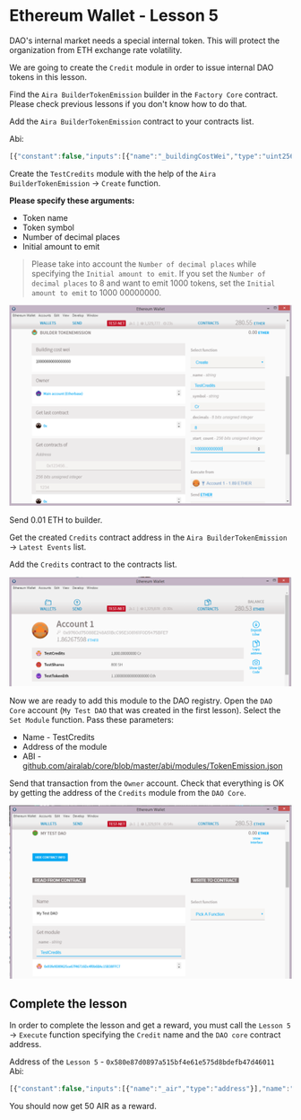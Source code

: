 # Ethereum Wallet - Lesson 5

DAO's internal market needs a special internal token. This will protect the organization from ETH exchange rate volatility.

We are going to create the `Credit` module in order to issue internal DAO tokens in this lesson.

Find the `Aira BuilderTokenEmission` builder in the `Factory Core` contract. Please check previous lessons if you don't know how to do that.

Add the `Aira BuilderTokenEmission` contract to your contracts list.

Abi:
```js
[{"constant":false,"inputs":[{"name":"_buildingCostWei","type":"uint256"}],"name":"setCost","outputs":[],"type":"function"},{"constant":false,"inputs":[{"name":"_owner","type":"address"}],"name":"delegate","outputs":[],"type":"function"},{"constant":true,"inputs":[],"name":"buildingCostWei","outputs":[{"name":"","type":"uint256"}],"type":"function"},{"constant":false,"inputs":[{"name":"_proposal","type":"address"}],"name":"setProposal","outputs":[],"type":"function"},{"constant":false,"inputs":[{"name":"_name","type":"string"},{"name":"_symbol","type":"string"},{"name":"_decimals","type":"uint8"},{"name":"_start_count","type":"uint256"}],"name":"create","outputs":[{"name":"","type":"address"}],"type":"function"},{"constant":true,"inputs":[],"name":"owner","outputs":[{"name":"","type":"address"}],"type":"function"},{"constant":false,"inputs":[{"name":"_cashflow","type":"address"}],"name":"setCashflow","outputs":[],"type":"function"},{"constant":true,"inputs":[],"name":"getLastContract","outputs":[{"name":"","type":"address"}],"type":"function"},{"constant":true,"inputs":[{"name":"","type":"address"},{"name":"","type":"uint256"}],"name":"getContractsOf","outputs":[{"name":"","type":"address"}],"type":"function"},{"inputs":[{"name":"_buildingCost","type":"uint256"},{"name":"_cashflow","type":"address"},{"name":"_proposal","type":"address"}],"type":"constructor"},{"anonymous":false,"inputs":[{"indexed":true,"name":"sender","type":"address"},{"indexed":true,"name":"instance","type":"address"}],"name":"Builded","type":"event"}]

```  
Create the `TestCredits` module with the help of the `Aira BuilderTokenEmission` -> `Create` function.

**Please specify these arguments:**

- Token name
- Token symbol
- Number of decimal places
- Initial amount to emit

> Please take into account the `Number of decimal places` while specifying the `Initial amount to emit`. If you set the `Number of decimal places` to 8 and want to emit 1000 tokens, set the `Initial amount to emit` to 1000 00000000.

![Screenshot 29](/img/Screenshot_29.png)

Send 0.01 ETH to builder. 

Get the created `Credits` contract address in the `Aira BuilderTokenEmission` -> `Latest Events` list.

Add the `Credits` contract to the contracts list.

![Screenshot 30](/img/Screenshot_30.png)

Now we are ready to add this module to the DAO registry. Open the `DAO Core` account (`My Test DAO` that was created in the first lesson). Select the `Set Module` function. Pass these parameters:

- Name - TestCredits
- Address of the module
- ABI - [github.com/airalab/core/blob/master/abi/modules/TokenEmission.json](github.com/airalab/core/blob/master/abi/modules/TokenEmission.json)

Send that transaction from the `Owner` account. Check that everything is OK by getting the address of the `Credits` module from the `DAO Core`.

![Screenshot 31](/img/Screenshot_31.png)

## Complete the lesson

In order to complete the lesson and get a reward, you must call the `Lesson 5` -> `Execute` function specifying the `Credit` name and the `DAO core` contract address.

Address of the `Lesson 5` - `0x580e87d0897a515bf4e61e575d8bdefb47d46011`  
Abi:
```js
[{"constant":false,"inputs":[{"name":"_air","type":"address"}],"name":"setToken","outputs":[],"type":"function"},{"constant":true,"inputs":[],"name":"reward","outputs":[{"name":"","type":"uint256"}],"type":"function"},{"constant":true,"inputs":[],"name":"air","outputs":[{"name":"","type":"address"}],"type":"function"},{"constant":false,"inputs":[{"name":"_reward","type":"uint256"}],"name":"setReward","outputs":[],"type":"function"},{"constant":false,"inputs":[{"name":"_owner","type":"address"}],"name":"delegate","outputs":[],"type":"function"},{"constant":true,"inputs":[],"name":"owner","outputs":[{"name":"","type":"address"}],"type":"function"},{"constant":true,"inputs":[{"name":"","type":"address"}],"name":"isPassed","outputs":[{"name":"","type":"bool"}],"type":"function"},{"constant":false,"inputs":[{"name":"_token_name","type":"string"},{"name":"_dao","type":"address"}],"name":"execute","outputs":[],"type":"function"},{"inputs":[{"name":"_air","type":"address"},{"name":"_reward","type":"uint256"}],"type":"constructor"}]

```  

You should now get 50 AIR as a reward.
